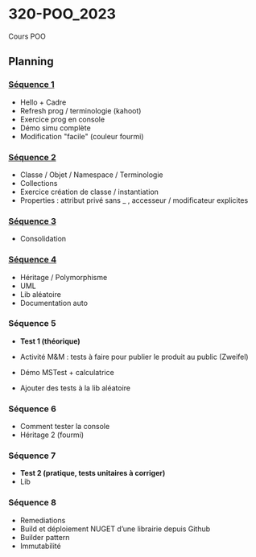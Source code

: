 # 320-POO_2023
Cours POO 

## Planning

### [Séquence 1](sequences/01.md)

- Hello + Cadre
- Refresh prog / terminologie (kahoot)
- Exercice prog en console
- Démo simu complète
- Modification "facile" (couleur fourmi)
  
### [Séquence 2](sequences/02.md)

- Classe / Objet / Namespace / Terminologie
- Collections
- Exercice création de classe / instantiation 
- Properties : attribut privé sans _ , accesseur / modificateur explicites

### [Séquence 3](sequences/03.md)

- Consolidation

### [Séquence 4](sequences/04.md)

- Héritage / Polymorphisme
- UML
- Lib aléatoire
- Documentation auto

### Séquence 5

- **Test 1 (théorique)**

- Activité M&M : tests à faire pour publier le produit au public (Zweifel)
- Démo MSTest + calculatrice
- Ajouter des tests à la lib aléatoire

### Séquence 6

- Comment tester la console
- Héritage 2 (fourmi)

### Séquence 7

- **Test 2 (pratique, tests unitaires à corriger)**
- Lib

### Séquence 8
- Remediations
- Build et déploiement NUGET d’une librairie depuis Github
- Builder pattern
- Immutabilité
